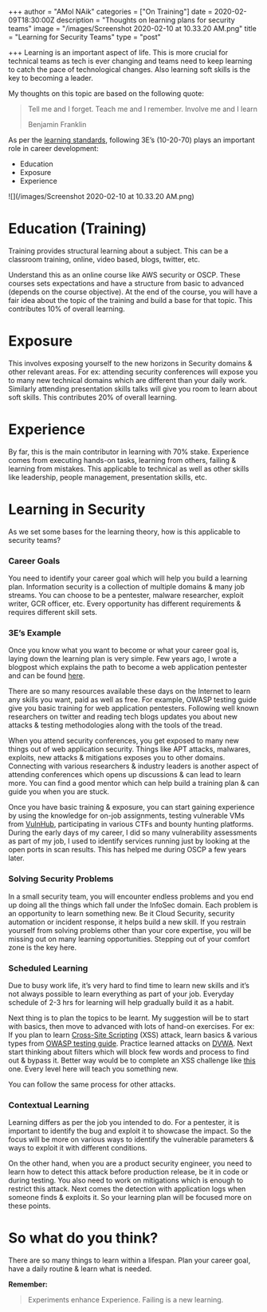 +++
author = "AMol NAik"
categories = ["On Training"]
date = 2020-02-09T18:30:00Z
description = "Thoughts on learning plans for security teams"
image = "/images/Screenshot 2020-02-10 at 10.33.20 AM.png"
title = "Learning for Security Teams"
type = "post"

+++
Learning is an important aspect of life. This is more crucial for technical teams as tech is ever changing and teams need to keep learning to catch the pace of technological changes. Also learning soft skills is the key to becoming a leader.

My thoughts on this topic are based on the following quote:

> Tell me and I forget. Teach me and I remember. Involve me and I learn
>
> Benjamin Franklin

As per the [learning standards](https://sharpheels.com/2016/06/3-es-for-career-development/ "Learning"), following 3E’s (10-20-70) plays an important role in career development:

* Education
* Exposure
* Experience

![](/images/Screenshot 2020-02-10 at 10.33.20 AM.png)

# Education (Training)

Training provides structural learning about a subject. This can be a classroom training, online, video based, blogs, twitter, etc.

Understand this as an online course like AWS security or OSCP. These courses sets expectations and have a structure from basic to advanced (depends on the course objective). At the end of the course, you will have a fair idea about the topic of the training and build a base for that topic. This contributes 10% of overall learning.

# Exposure

This involves exposing yourself to the new horizons in Security domains & other relevant areas. For ex: attending security conferences will expose you to many new technical domains which are different than your daily work. Similarly attending presentation skills talks will give you room to learn about soft skills. This contributes 20% of overall learning.

# Experience

By far, this is the main contributor in learning with 70% stake. Experience comes from executing hands-on tasks, learning from others, failing & learning from mistakes. This applicable to technical as well as other skills like leadership, people management, presentation skills, etc.

# Learning in Security

As we set some bases for the learning theory, how is this applicable to security teams?

### 

### Career Goals

You need to identify your career goal which will help you build a learning plan. Information security is a collection of multiple domains & many job streams. You can choose to be a pentester, malware researcher, exploit writer, GCR officer, etc. Every opportunity has different requirements & requires different skill sets.

### 

### 3E’s Example

Once you know what you want to become or what your career goal is, laying down the learning plan is very simple. Few years ago, I wrote a blogpost which explains the path to become a web application pentester and can be found [here](http://garage4hackers.com/showthread.php?t=1788 "Road to Web Application Security").

There are so many resources available these days on the Internet to learn any skills you want, paid as well as free. For example, OWASP testing guide give you basic training for web application pentesters. Following well known researchers on twitter and reading tech blogs updates you about new attacks & testing methodologies along with the tools of the tread.

When you attend security conferences, you get exposed to many new things out of web application security. Things like APT attacks, malwares, exploits, new attacks & mitigations exposes you to other domains. Connecting with various researchers & industry leaders is another aspect of attending conferences which opens up discussions & can lead to learn more. You can find a good mentor which can help build a training plan & can guide you when you are stuck.

Once you have basic training & exposure, you can start gaining experience by using the knowledge for on-job assignments, testing vulnerable VMs from [VulnHub](https://www.vulnhub.com/ "Vulnerable by Design"), participating in various CTFs and bounty hunting platforms. During the early days of my career, I did so many vulnerability assessments as part of my job, I used to identify services running just by looking at the open ports in scan results. This has helped me during OSCP a few years later.

### Solving Security Problems

In a small security team, you will encounter endless problems and you end up doing all the things which fall under the InfoSec domain. Each problem is an opportunity to learn something new. Be it Cloud Security, security automation or incident response, it helps build a new skill. If you restrain yourself from solving problems other than your core expertise, you will be missing out on many learning opportunities. Stepping out of your comfort zone is the key here.

### Scheduled Learning

Due to busy work life, it’s very hard to find time to learn new skills and it’s not always possible to learn everything as part of your job. Everyday schedule of 2-3 hrs for learning will help gradually build it as a habit.

Next thing is to plan the topics to be learnt. My suggestion will be to start with basics, then move to advanced with lots of hand-on exercises. For ex: If you plan to learn [Cross-Site Scripting](https://owasp.org/www-community/attacks/xss/ "XSS") (XSS) attack, learn basics & various types from [OWASP testing guide](https://www.owasp.org/images/1/19/OTGv4.pdf "OWASP testing guide"). Practice learned attacks on [DVWA](http://www.dvwa.co.uk/ "DVWA"). Next start thinking about filters which will block few words and process to find out & bypass it. Better way would be to complete an XSS challenge like [this](https://xss-quiz.int21h.jp/ "XSS Challenge") one. Every level here will teach you something new.

You can follow the same process for other attacks.

### Contextual Learning

Learning differs as per the job you intended to do. For a pentester, it is important to identify the bug and exploit it to showcase the impact. So the focus will be more on various ways to identify the vulnerable parameters & ways to exploit it with different conditions.

On the other hand, when you are a product security engineer, you need to learn how to detect this attack before production release, be it in code or during testing. You also need to work on mitigations which is enough to restrict this attack. Next comes the detection with application logs when someone finds & exploits it. So your learning plan will be focused more on these points.

# So what do you think?

There are so many things to learn within a lifespan. Plan your career goal, have a daily routine & learn what is needed.

**Remember:**

> Experiments enhance Experience. Failing is a new learning.